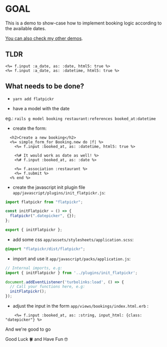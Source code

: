 # GOAL

This is a demo to show-case how to implement booking logic according to the available dates.

[You can also check my other demos](https://github.com/andrerferrer/dedemos/blob/master/README.md#ded%C3%A9mos).

## TLDR
```erb
<%= f.input :a_date, as: :date, html5: true %>
<%= f.input :a_date, as: :datetime, html5: true %>
```

## What needs to be done?

- `yarn add flatpickr`

- have a model with the date

eg.: `rails g model booking restaurant:references booked_at:datetime`

- create the form:

```erb
  <h2>Create a new booking</h2>
  <%= simple_form_for Booking.new do |f| %>
    <%= f.input :booked_at, as: :datetime, html5: true %>

    <%# It would work as date as well! %>
    <%# f.input :booked_at, as: :date %>
    
    <%= f.association :restaurant %>
    <%= f.submit %>
  <% end %>
```

- create the javascript init plugin file `app/javascript/plugins/init_flatpickr.js`:

```js
import flatpickr from "flatpickr";

const initFlatpickr = () => {
  flatpickr(".datepicker", {});
};

export { initFlatpickr };
```

- add some css `app/assets/stylesheets/application.scss`:
```scss
@import "flatpickr/dist/flatpickr";
```

- import and use it `app/javascript/packs/application.js`:
```js
// Internal imports, e.g:
import { initFlatpickr } from '../plugins/init_flatpickr';

document.addEventListener('turbolinks:load', () => {
  // Call your functions here, e.g:
  initFlatpickr();
});
```

- adjust the input in the form `app/views/bookings/index.html.erb` :
```erb
    <%= f.input :booked_at, as: :string, input_html: {class: "datepicker"} %>
```

And we're good to go

Good Luck 🍀 and Have Fun 🤓
